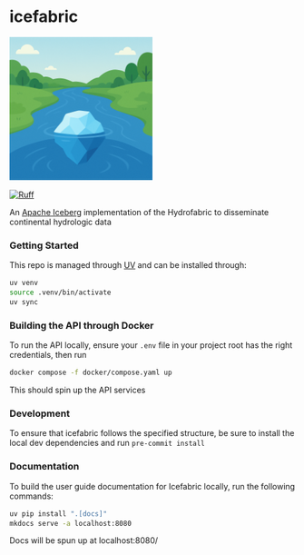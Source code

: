 # icefabric

<img src="docs/img/icefabric.png" alt="icefabric" width="50%"/>

[![Ruff](https://img.shields.io/endpoint?url=https://raw.githubusercontent.com/astral-sh/ruff/main/assets/badge/v2.json)](https://github.com/astral-sh/ruff)


An [Apache Iceberg](https://py.iceberg.apache.org/) implementation of the Hydrofabric to disseminate continental hydrologic data

### Getting Started
This repo is managed through [UV](https://docs.astral.sh/uv/getting-started/installation/) and can be installed through:
```sh
uv venv
source .venv/bin/activate
uv sync
```

### Building the API through Docker
To run the API locally, ensure your `.env` file in your project root has the right credentials, then run
```sh
docker compose -f docker/compose.yaml up
```
This should spin up the API services

### Development
To ensure that icefabric follows the specified structure, be sure to install the local dev dependencies and run `pre-commit install`

### Documentation
To build the user guide documentation for Icefabric locally, run the following commands:
```sh
uv pip install ".[docs]"
mkdocs serve -a localhost:8080
```
Docs will be spun up at localhost:8080/
